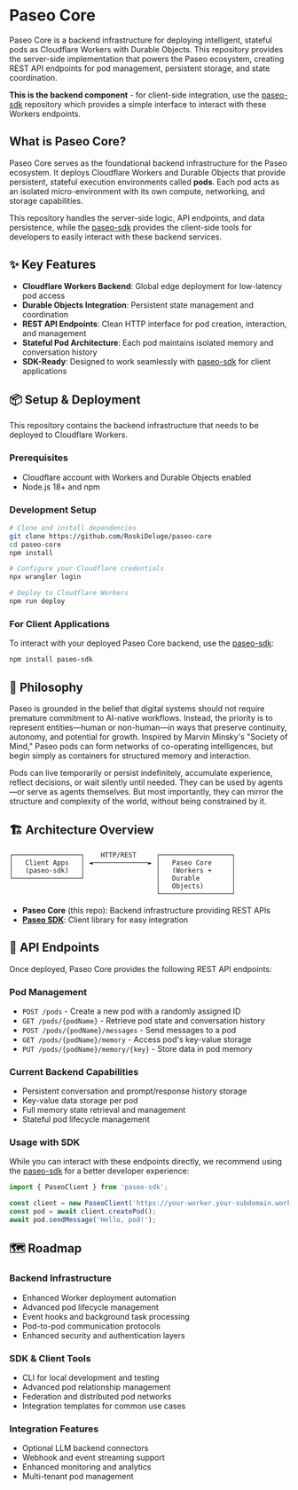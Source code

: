 # Paseo Core

Paseo Core is a backend infrastructure for deploying intelligent, stateful pods as Cloudflare Workers with Durable Objects. This repository provides the server-side implementation that powers the Paseo ecosystem, creating REST API endpoints for pod management, persistent storage, and state coordination.

**This is the backend component** - for client-side integration, use the [paseo-sdk](https://github.com/RoskiDeluge/paseo-sdk) repository which provides a simple interface to interact with these Workers endpoints.

## What is Paseo Core?

Paseo Core serves as the foundational backend infrastructure for the Paseo ecosystem. It deploys Cloudflare Workers and Durable Objects that provide persistent, stateful execution environments called **pods**. Each pod acts as an isolated micro-environment with its own compute, networking, and storage capabilities.

This repository handles the server-side logic, API endpoints, and data persistence, while the [paseo-sdk](https://github.com/RoskiDeluge/paseo-sdk) provides the client-side tools for developers to easily interact with these backend services.


## ✨ Key Features

- **Cloudflare Workers Backend**: Global edge deployment for low-latency pod access
- **Durable Objects Integration**: Persistent state management and coordination
- **REST API Endpoints**: Clean HTTP interface for pod creation, interaction, and management
- **Stateful Pod Architecture**: Each pod maintains isolated memory and conversation history
- **SDK-Ready**: Designed to work seamlessly with [paseo-sdk](https://github.com/RoskiDeluge/paseo-sdk) for client applications

## 📦 Setup & Deployment

This repository contains the backend infrastructure that needs to be deployed to Cloudflare Workers.

### Prerequisites
- Cloudflare account with Workers and Durable Objects enabled
- Node.js 18+ and npm

### Development Setup

```bash
# Clone and install dependencies
git clone https://github.com/RoskiDeluge/paseo-core
cd paseo-core
npm install

# Configure your Cloudflare credentials
npx wrangler login

# Deploy to Cloudflare Workers
npm run deploy
```

### For Client Applications

To interact with your deployed Paseo Core backend, use the [paseo-sdk](https://github.com/RoskiDeluge/paseo-sdk):

```bash
npm install paseo-sdk
```

## 🧠 Philosophy

Paseo is grounded in the belief that digital systems should not require premature commitment to AI-native workflows. Instead, the priority is to represent entities—human or non-human—in ways that preserve continuity, autonomy, and potential for growth. Inspired by Marvin Minsky's "Society of Mind," Paseo pods can form networks of co-operating intelligences, but begin simply as containers for structured memory and interaction.

Pods can live temporarily or persist indefinitely, accumulate experience, reflect decisions, or wait silently until needed. They can be used by agents—or serve as agents themselves. But most importantly, they can mirror the structure and complexity of the world, without being constrained by it.

## 🏗 Architecture Overview

```
┌─────────────────┐    HTTP/REST     ┌──────────────────┐
│   Client Apps   │ ◄──────────────► │   Paseo Core     │
│   (paseo-sdk)   │                  │   (Workers +     │
└─────────────────┘                  │   Durable        │
                                     │   Objects)       │
                                     └──────────────────┘
```

- **Paseo Core** (this repo): Backend infrastructure providing REST APIs
- **[Paseo SDK](https://github.com/RoskiDeluge/paseo-sdk)**: Client library for easy integration

## 🔧 API Endpoints

Once deployed, Paseo Core provides the following REST API endpoints:

### Pod Management
- `POST /pods` - Create a new pod with a randomly assigned ID
- `GET /pods/{podName}` - Retrieve pod state and conversation history
- `POST /pods/{podName}/messages` - Send messages to a pod
- `GET /pods/{podName}/memory` - Access pod's key-value storage
- `PUT /pods/{podName}/memory/{key}` - Store data in pod memory

### Current Backend Capabilities
- Persistent conversation and prompt/response history storage
- Key-value data storage per pod
- Full memory state retrieval and management
- Stateful pod lifecycle management

### Usage with SDK

While you can interact with these endpoints directly, we recommend using the [paseo-sdk](https://github.com/RoskiDeluge/paseo-sdk) for a better developer experience:

```javascript
import { PaseoClient } from 'paseo-sdk';

const client = new PaseoClient('https://your-worker.your-subdomain.workers.dev');
const pod = await client.createPod();
await pod.sendMessage('Hello, pod!');
```

## 🗺 Roadmap

### Backend Infrastructure
- Enhanced Worker deployment automation
- Advanced pod lifecycle management
- Event hooks and background task processing
- Pod-to-pod communication protocols
- Enhanced security and authentication layers

### SDK & Client Tools
- CLI for local development and testing
- Advanced pod relationship management
- Federation and distributed pod networks
- Integration templates for common use cases

### Integration Features
- Optional LLM backend connectors
- Webhook and event streaming support
- Enhanced monitoring and analytics
- Multi-tenant pod management

